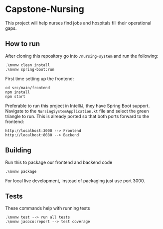 # Capstone-Nursing

This project will help nurses find jobs and hospitals fill their operational gaps.

## How to run
After cloning this repository go into `/nursing-system` and run the following:

```angular2html
.\mvnw clean install
.\mvnw spring-boot:run
```

First time setting up the frontend:
```angular2html
cd src/main/frontend
npm install
npm start
```

Preferable to run this project in IntelliJ, they have Spring Boot support.
Navigate to the `NursingSystemApplication.kt` file and select the green triangle to run.
This is already ported so that both ports forward to the frontend:
```angular2html
http://localhost:3000 --> Frontend
http://localhost:8080 --> Backend
```

## Building
Run this to package our frontend and backend code
```
.\mvnw package
```

For local live development, instead of packaging just use port 3000.

## Tests
These commands help with running tests
```
.\mvnw test --> run all tests
.\mvnw jacoco:report --> test coverage
```